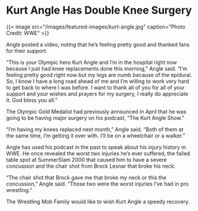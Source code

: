 # Kurt Angle Has Double Knee Surgery


{{< image src="/images/featured-images/kurt-angle.jpg" caption="Photo Credit: WWE" >}}

Angle posted a video, noting that he’s feeling pretty good and thanked fans for their support.

“This is your Olympic hero Kurt Angle and I’m in the hospital right now because I just had knee replacements done this morning,” Angle said. “I’m feeling pretty good right now but my legs are numb because of the epidural. So, I know I have a long road ahead of me and I’m willing to work very hard to get back to where I was before. I want to thank all of you for all of your support and your wishes and prayers for my surgery, I really do appreciate it. God bless you all.”

The Olympic Gold Medalist had previously announced in April that he was going to be having major surgery on his podcast, “The Kurt Angle Show.”

“I’m having my knees replaced next month,” Angle said. “Both of them at the same time, I’m getting it over with. I’ll be on a wheelchair or a walker.”

Angle has used his podcast in the past to speak about his injury history in WWE. He once revealed the worst two injuries he’s ever suffered,  the failed table spot at SummerSlam 2000 that caused him to have a severe concussion and the chair shot from Brock Lesnar that broke his neck.

“The chair shot that Brock gave me that broke my neck or this the concussion,” Angle said. “Those two were the worst injuries I’ve had in pro wrestling.”

The Wrestling Mob Family would like to wish Kurt Angle a speedy recovery.

